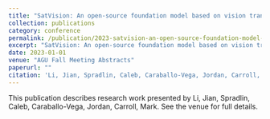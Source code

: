 ```yaml
---
title: "SatVision: An open-source foundation model based on vision transformer and remote sensing imagery"
collection: publications
category: conference
permalink: /publication/2023-satvision-an-open-source-foundation-model-based-on-vision-transformer-and-remote-sensing-imagery
excerpt: "SatVision: An open-source foundation model based on vision transformer and remote sensing imagery by Li, Jian et al."
date: 2023-01-01
venue: "AGU Fall Meeting Abstracts"
paperurl: ""
citation: 'Li, Jian, Spradlin, Caleb, Caraballo-Vega, Jordan, Carroll, Mark (2023). "SatVision: An open-source foundation model based on vision transformer and remote sensing imagery." <i>AGU Fall Meeting Abstracts</i>.'
---
```


This publication describes research work presented by Li, Jian, Spradlin, Caleb, Caraballo-Vega, Jordan, Carroll, Mark. See the venue for full details.
